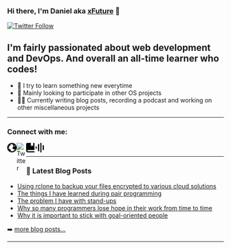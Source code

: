 ### Hi there, I'm Daniel aka [xFuture][website] 👋

[![Twitter Follow](https://img.shields.io/twitter/follow/xFuturecs?color=1DA1F2&logo=twitter&style=for-the-badge)](https://twitter.com/intent/follow?original_referer=https%3A%2F%2Fgithub.com%2FxFuturecs&screen_name=xFuturecs)

## I'm fairly passionated about web development and DevOps. And overall an all-time learner who codes!

- 🌱 I try to learn something new everytime
- 👯 Mainly looking to participate in other OS projects
- 👨‍💻 Currently writing blog posts, recording a podcast and working on other miscellaneous projects 

---

### Connect with me:

[<img align="left" alt="Homepage" width="22px" src="https://raw.githubusercontent.com/iconic/open-iconic/master/svg/globe.svg" />][website]
[<img align="left" alt="Twitter" width="22px" src="https://cdn.jsdelivr.net/npm/simple-icons@v3/icons/twitter.svg" />][twitter]
[<img align="left" alt="Blog" width="22px" src="https://raw.githubusercontent.com/iconic/open-iconic/master/svg/book.svg" />][blog]
[<img align="left" alt="Blog" width="22px" src="https://raw.githubusercontent.com/iconic/open-iconic/master/svg/audio-spectrum.svg" />][podcast]

<br />

---

### 📕 Latest Blog Posts

<!-- BLOG-POST-LIST:START -->
- [Using rclone to backup your files encrypted to various cloud solutions](https://xfuture-blog.com/2021_08_10/backup_with_rclone/)
- [The things I have learned during pair programming](https://xfuture-blog.com/2021_06_14/pair_programming/)
- [The problem I have with stand-ups](https://xfuture-blog.com/2021_02_20/stand_ups/)
- [Why so many programmers lose hope in their work from time to time](https://xfuture-blog.com/2020_11_01/lose_hope/)
- [Why it is important to stick with goal-oriented people](https://xfuture-blog.com/2020_01_12/stick_with_goal_oriented_people/)
<!-- BLOG-POST-LIST:END -->

➡️ [more blog posts...](https://www.xfuture-blog.com/)

---

[blog]: https://www.xfuture-blog.com/ 
[twitter]: https://twitter.com/xFuturecs
[website]: https://www.xfuture.digital
[podcast]: https://wasbinichhoerend.de/
